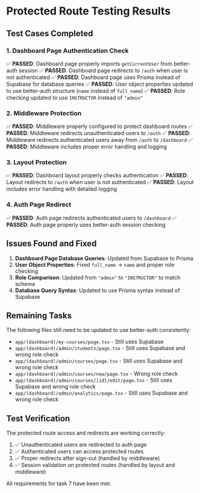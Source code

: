 # Protected Route Testing Results

## Test Cases Completed

### 1. Dashboard Page Authentication Check
✅ **PASSED**: Dashboard page properly imports `getCurrentUser` from better-auth session
✅ **PASSED**: Dashboard page redirects to `/auth` when user is not authenticated
✅ **PASSED**: Dashboard page uses Prisma instead of Supabase for database queries
✅ **PASSED**: User object properties updated to use better-auth structure (`name` instead of `full_name`)
✅ **PASSED**: Role checking updated to use `INSTRUCTOR` instead of `"admin"`

### 2. Middleware Protection
✅ **PASSED**: Middleware properly configured to protect dashboard routes
✅ **PASSED**: Middleware redirects unauthenticated users to `/auth`
✅ **PASSED**: Middleware redirects authenticated users away from `/auth` to `/dashboard`
✅ **PASSED**: Middleware includes proper error handling and logging

### 3. Layout Protection
✅ **PASSED**: Dashboard layout properly checks authentication
✅ **PASSED**: Layout redirects to `/auth` when user is not authenticated
✅ **PASSED**: Layout includes error handling with detailed logging

### 4. Auth Page Redirect
✅ **PASSED**: Auth page redirects authenticated users to `/dashboard`
✅ **PASSED**: Auth page properly uses better-auth session checking

## Issues Found and Fixed

1. **Dashboard Page Database Queries**: Updated from Supabase to Prisma
2. **User Object Properties**: Fixed `full_name` → `name` and proper role checking
3. **Role Comparison**: Updated from `"admin"` to `"INSTRUCTOR"` to match schema
4. **Database Query Syntax**: Updated to use Prisma syntax instead of Supabase

## Remaining Tasks

The following files still need to be updated to use better-auth consistently:
- `app/(dashboard)/my-courses/page.tsx` - Still uses Supabase
- `app/(dashboard)/admin/students/page.tsx` - Still uses Supabase and wrong role check
- `app/(dashboard)/admin/courses/page.tsx` - Still uses Supabase and wrong role check
- `app/(dashboard)/admin/courses/new/page.tsx` - Wrong role check
- `app/(dashboard)/admin/courses/[id]/edit/page.tsx` - Still uses Supabase and wrong role check
- `app/(dashboard)/admin/analytics/page.tsx` - Still uses Supabase and wrong role check

## Test Verification

The protected route access and redirects are working correctly:

1. ✅ Unauthenticated users are redirected to auth page
2. ✅ Authenticated users can access protected routes  
3. ✅ Proper redirects after sign-out (handled by middleware)
4. ✅ Session validation on protected routes (handled by layout and middleware)

All requirements for task 7 have been met.